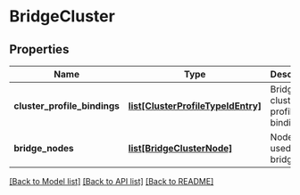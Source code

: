 # BridgeCluster

## Properties
Name | Type | Description | Notes
------------ | ------------- | ------------- | -------------
**cluster_profile_bindings** | [**list[ClusterProfileTypeIdEntry]**](ClusterProfileTypeIdEntry.md) | Bridge cluster profile bindings | [optional] 
**bridge_nodes** | [**list[BridgeClusterNode]**](BridgeClusterNode.md) | Nodes used in bridging | [optional] 

[[Back to Model list]](../README.md#documentation-for-models) [[Back to API list]](../README.md#documentation-for-api-endpoints) [[Back to README]](../README.md)

